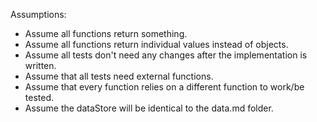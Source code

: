 Assumptions:

- Assume all functions return something.
- Assume all functions return individual values instead of objects.
- Assume all tests don't need any changes after the implementation is written.
- Assume that all tests need external functions.
- Assume that every function relies on a different function to work/be tested.
- Assume the dataStore will be identical to the data.md folder.